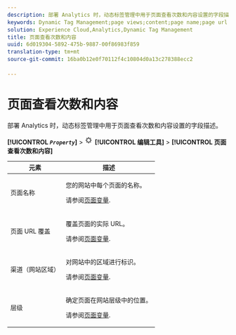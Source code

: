```yaml
---
description: 部署 Analytics 时，动态标签管理中用于页面查看次数和内容设置的字段描述。
keywords: Dynamic Tag Management;page views;content;page name;page url override;channel;site section;hierarchy
solution: Experience Cloud,Analytics,Dynamic Tag Management
title: 页面查看次数和内容
uuid: 6d019304-5892-475b-9887-00f86983f859
translation-type: tm+mt
source-git-commit: 16ba0b12e0f70112f4c10804d0a13c278388ecc2

---
```



# 页面查看次数和内容

部署 Analytics 时，动态标签管理中用于页面查看次数和内容设置的字段描述。

**[!UICONTROL *`Property`*]** &gt; ![](assets/settings_gear.png) **[!UICONTROL 编辑工具]** &gt; **[!UICONTROL 页面查看次数和内容]**

<table id="table_654149A8A66B404BBF9BAF8EC67F5F8F"> 
 <thead> 
  <tr> 
   <th colname="col1" class="entry"> 元素 </th> 
   <th colname="col2" class="entry"> 描述 </th> 
  </tr> 
 </thead>
 <tbody> 
  <tr> 
   <td colname="col1"> 页面名称 </td> 
   <td colname="col2"> <p>您的网站中每个页面的名称。 </p> <p>请参阅<a href="/help/implement/js-implementation/c-variables/page-variables.md">页面变量</a>. </p> </td> 
  </tr> 
  <tr> 
   <td colname="col1"> 页面 URL 覆盖 </td> 
   <td colname="col2"> <p> 覆盖页面的实际 URL。 </p> <p>请参阅<a href="/help/implement/js-implementation/c-variables/page-variables.md">页面变量</a>. </p> </td> 
  </tr> 
  <tr> 
   <td colname="col1"> 渠道（网站区域） </td> 
   <td colname="col2"> <p>对网站中的区域进行标识。 </p> <p>请参阅<a href="/help/implement/js-implementation/c-variables/page-variables.md">页面变量</a>. </p> </td> 
  </tr> 
  <tr> 
   <td colname="col1"> 层级 </td> 
   <td colname="col2"> <p>确定页面在网站层级中的位置。 </p> <p>请参阅<a href="/help/implement/js-implementation/c-variables/page-variables.md">页面变量</a>. </p> </td> 
  </tr> 
 </tbody> 
</table>

